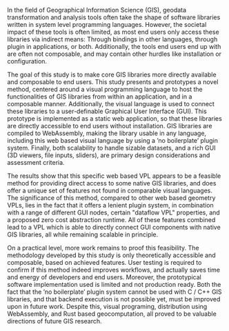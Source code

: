 In the field of Geographical Information Science (GIS), geodata transformation and analysis tools often take the shape of software libraries written in system level programming languages. 
However, the societal impact of these tools is often limited, as most end users only access these libraries via indirect means: Through bindings in other languages, through plugin in applications, or both. 
Additionally, the tools end users end up with are often not composable, and may contain other hurdles like installation or configuration.

The goal of this study is to make core GIS libraries more directly available and composable to end users. 
This study presents and prototypes a novel method, centered around a visual programming language to host the functionalities of GIS libraries from within an application, and in a composable manner. 
Additionally, the visual language is used to connect these libraries to a user-definable Graphical User Interface (GUI). 
This prototype is implemented as a static web application, so that these libraries are directly accessible to end users without installation. 
GIS libraries are compiled to WebAssembly, making the library usable in any language, including
this web based visual language by using a ’no boilerplate’ plugin system. 
Finally, both scalability to handle sizable datasets, and a rich GUI (3D viewers, file inputs, sliders), are primary design considerations and assessment criteria.

The results show that this specific web based VPL appears to be a feasible method for providing direct access to some native GIS libraries, and does offer a unique set of features not found in comparable visual languages. 
The significance of this method, compared to other web based geometry VPLs, lies in the fact that it offers a lenient plugin system, in combination with a range of different GUI nodes, certain "dataflow VPL" properties, and a proposed zero cost abstraction runtime.
All of these features combined lead to a VPL which is able to directly connect GUI components with native GIS libraries, all while remaining scalable in principle.

On a practical level, more work remains to proof this feasibility. 
The methodology developed by this study is only theoretically accessible and composable, based on achieved features. 
User testing is required to confirm if this method indeed improves workflows, and actually saves time and energy of developers and end users.
Moreover, the prototypical software implementation used is limited and not production ready. Both the fact that the ’no boilerplate’ plugin system cannot be used with C / C++ GIS libraries, and that backend execution is not possible yet, must be improved upon in future work. 
Despite this, visual programing, distribution using WebAssembly, and Rust based geocomputation, all proved to be valuable directions of future GIS research.